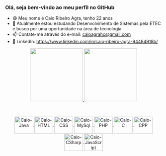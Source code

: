 ### Olá, seja bem-vindo ao meu perfil no GitHub

- 😄 Meu nome é Caio Ribeiro Agra, tenho 22 anos
- 🔭 Atualmente estou estudando Desenvolvimento de Sistemas pela ETEC e busco por uma oportunidade na área de tecnologia
- 📫 Contate-me através do e-mail: caioagrahc@gmail.com
- 🧭 LinkedIn: https://www.linkedin.com/in/caio-ribeiro-agra-94484918b/

<div align="center">
  <a href="https://github.com/CaioAgra">
  <img height="170em" src="https://github-readme-stats.vercel.app/api?username=CaioAgra&show_icons=true&theme=merko&include_all_commits=true&count_private=true"/>
  <img height="170em" src="https://github-readme-stats.vercel.app/api/top-langs/?username=CaioAgra&layout=compact&langs_count=7&theme=merko"/>
    
 ##
    
 <div style="display: inline_block"><br>
  <img align = "center" alt = "Caio-Java" height = "55" width = "60" src = "https://cdn.jsdelivr.net/gh/devicons/devicon/icons/java/java-original.svg">
  <img align = "center" alt = "Caio-HTML" height = "55" width = "60" src = "https://cdn.jsdelivr.net/gh/devicons/devicon/icons/html5/html5-original-wordmark.svg" />
  <img align = "center" alt = "Caio-CSS" height = "55" width = "60" src = "https://cdn.jsdelivr.net/gh/devicons/devicon/icons/css3/css3-original-wordmark.svg"  />
  <img align = "center" alt = "Caio-MySql" height = "55" width = "60" src="https://cdn.jsdelivr.net/gh/devicons/devicon/icons/mysql/mysql-original-wordmark.svg" />
  <img align = "center" alt = "Caio-PHP" height = "55" width = "60" src="https://cdn.jsdelivr.net/gh/devicons/devicon/icons/php/php-original.svg" />
  <img align = "center" alt = "Caio-C" height = "55" width = "60" src="https://cdn.jsdelivr.net/gh/devicons/devicon/icons/c/c-original.svg" />
  <img align = "center" alt = "Caio-CPP" height = "55" width = "60" src="https://cdn.jsdelivr.net/gh/devicons/devicon/icons/cplusplus/cplusplus-original.svg" />
  <img align = "center" alt = "Caio-CSharp" height = "55" width = "60" src="https://cdn.jsdelivr.net/gh/devicons/devicon/icons/csharp/csharp-original.svg" />
  <img align = "center" alt = "Caio-JavaScript" height = "55" width = "60" src="https://cdn.jsdelivr.net/gh/devicons/devicon/icons/javascript/javascript-original.svg" />
                  
          
                
                
  

